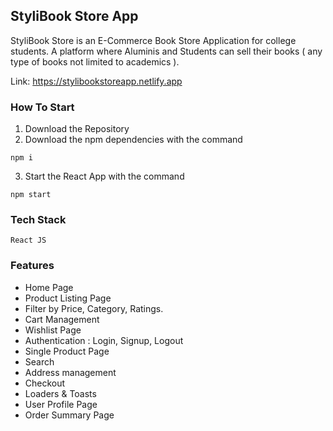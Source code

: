## StyliBook Store App

StyliBook Store is an E-Commerce Book Store Application for college students. A platform where Aluminis and Students can sell their books ( any type of books not limited to academics ). 

Link: https://stylibookstoreapp.netlify.app

### How To Start

1. Download the Repository
2. Download the npm dependencies with the command 

```
npm i
```
3. Start the React App with the command

```
npm start
```


### Tech Stack

```
React JS 
```

### Features

* Home Page
* Product Listing Page
* Filter by Price, Category, Ratings.
* Cart Management
* Wishlist Page
* Authentication : Login, Signup, Logout
* Single Product Page
* Search
* Address management
* Checkout
* Loaders & Toasts
* User Profile Page
* Order Summary Page